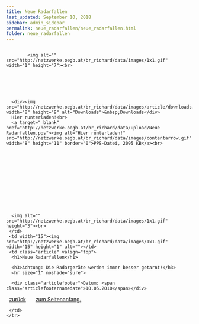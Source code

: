 ```yaml
---
title: Neue Radarfallen
last_updated: September 10, 2018
sidebar: admin_sidebar
permalink: neue_radarfallen/neue_radarfallen.html
folder: neue_radarfallen
---
```


<tbody><tr width="450">
     <td valign="top" class="articleleftcolumn">
      <img src="https://br-richard.github.io/images/neue_radarfallen/Polizist.1.jpeg" alt="" border="0"><br>
      
      
			<img alt="" src="http://netzwerke.oegb.at/br_richard/data/images/1x1.gif" width="1" height="7"><br>
			
      
      
			
			
      
      <div><img src="http://netzwerke.oegb.at/br_richard/data/images/article/downloads.gif" width="8" height="9" alt="Downloads">&nbsp;Downloads</div>
      Hier runterladen!<br>
      <a target="_blank" href="http://netzwerke.oegb.at/br_richard/data/upload/Neue Radarfallen.pps"><img alt="Hier runterladen!" src="http://netzwerke.oegb.at/br_richard/data/images/contentarrow.gif" width="8" height="11" border="0">PPS-Datei, 2095 KB</a><br>
<br>      
<br>      
<br>      
<br>      
<br>      
<br>      
<br>      
<br>      
<br>      
      
      <img alt="" src="http://netzwerke.oegb.at/br_richard/data/images/1x1.gif" height="3"><br>
     </td>
     <td width="15"><img src="http://netzwerke.oegb.at/br_richard/data/images/1x1.gif" width="15" height="1" alt=""></td>
     <td class="article" valign="top">
      <h1>Neue Radarfallen</h1>
      
      <h3>Achtung: Die Radargeräte werden immer besser getarnt!</h3>
      <hr size="1" noshade="sure">
   		
      <div class="articlefooter">Datum: <span class="articlefooternamedate">10.05.2010</span></div>

<a href="http://netzwerke.oegb.at/br_richard/ContentServer?pagename=Netzwerke/Index&amp;nw=br_richard&amp;L0=09f4097c90ebcea3e938110a15ea960b&amp;L1=190312a1b592530191481848733780e7&amp;L2=817d085d42847ad923143f1abcc44299&amp;" class="quick_nav_bold"><img alt="" src="http://netzwerke.oegb.at/br_richard/data/images/contentarrowleft.gif" width="8" height="11" border="0">zurück</a>&nbsp; &nbsp;
<a href="#top" class="quick_nav_bold"><img alt="" src="http://netzwerke.oegb.at/br_richard/data/images/contentarrowup.gif" width="10" height="11" border="0">zum Seitenanfang.</a>&nbsp; &nbsp;






<!--      <hr size="1" noshade="indeed"> -->
<!--      <div align="right">
       <a href="#" class="quick_nav_bold"><img alt="" src="http://netzwerke.oegb.at/br_richard/data/images/contentarrow.gif" width="8" height="11" border="0" />Online-Bestellen</a>&nbsp; &nbsp;
       <a href="#" class="quick_nav_bold"><img alt="" src="http://netzwerke.oegb.at/br_richard/data/images/contentarrow.gif" width="8" height="11" border="0" />Anfrage</a>
      </div>-->

     

     </td>
    </tr>
   </tbody>
